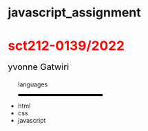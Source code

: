 # javascript_assignment
<h1 style ="font-size : 30px; color: red;">sct212-0139/2022</h1>
<p style="font-size : 20px; color:black;">yvonne Gatwiri</p>
<ul>
  <p>languages</p>
  <hr style="width: 40%; border: 2px solid black;">
  <li>html</li>
  <li>css</li>
  <li>javascript</li>
</ul>
